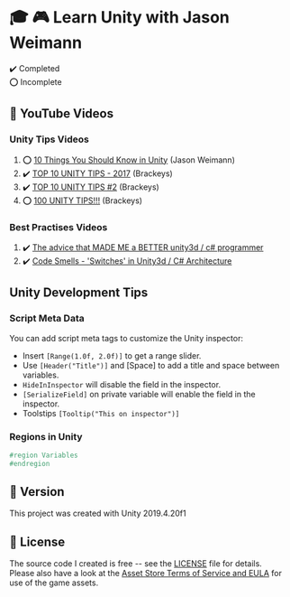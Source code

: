 # :mortar_board: :video_game: Learn Unity with Jason Weimann

:heavy_check_mark: Completed  
:o: Incomplete

## :beginner: YouTube Videos

### Unity Tips Videos

1. :o: [10 Things You Should Know in Unity](https://www.youtube.com/watch?v=XN4tHXvB6D8) (Jason Weimann)
2. :heavy_check_mark: [TOP 10 UNITY TIPS - 2017](https://www.youtube.com/watch?v=JDVuTBHnGWw&t=2s) (Brackeys)
3. :heavy_check_mark: [TOP 10 UNITY TIPS #2](https://www.youtube.com/watch?v=IHeMmFxvmkY) (Brackeys)
4. :o: [100 UNITY TIPS!!!](https://www.youtube.com/watch?v=thA3zv0IoUM&t=6s) (Brackeys)

### Best Practises Videos

1. :heavy_check_mark: [The advice that MADE ME a BETTER unity3d / c# programmer](https://www.youtube.com/watch?v=Uix9D-J2vQQ)
2. :heavy_check_mark: [Code Smells - 'Switches' in Unity3d / C# Architecture](https://www.youtube.com/watch?v=nqAHJmpWLBg)

## Unity Development Tips

### Script Meta Data

You can add script meta tags to customize the Unity inspector:

- Insert `[Range(1.0f, 2.0f)]` to get a range slider.
- Use `[Header("Title")]` and [Space] to add a title and space between variables.
- `HideInInspector` will disable the field in the inspector.
- `[SerializeField]` on private variable will enable the field in the inspector.
- Toolstips `[Tooltip("This on inspector")]`

### Regions in Unity

```csharp
#region Variables
#endregion
```

## :memo: Version

This project was created with Unity 2019.4.20f1

## :page_with_curl: License

The source code I created is free -- see the [LICENSE](LICENSE) file for details.  
Please also have a look at the [Asset Store Terms of Service and EULA](https://unity3d.com/legal/as_terms) for use of the game assets.
